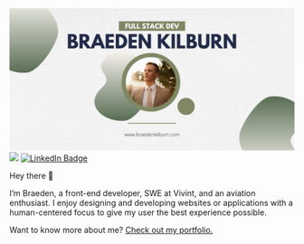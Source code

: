 [![Braeden's GitHub Banner](./assets/GitHubHeader.png)](https://braedenkilburn.com)
![](https://komarev.com/ghpvc/?username=BraedenKilburn)
[![LinkedIn Badge](https://img.shields.io/badge/LinkedIn-Profile-informational?style=flat&logo=linkedin&logoColor=white&color=0D76A8)](http://linkedin.com/in/braedenkilburn/)

Hey there 👋

I’m Braeden, a front-end developer, SWE at Vivint, and an aviation enthusiast. I enjoy designing and developing websites or applications with a human-centered focus to give my user the best experience possible.

Want to know more about me? [Check out my portfolio.](https://braedenkilburn.com/)
